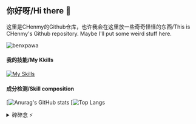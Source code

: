 ## 你好呀/Hi there 👋

这里是CHenmy的Github仓库，也许我会在这里放一些奇奇怪怪的东西/This is CHenmy's Github repository. Maybe I'll put some weird stuff here.

<!-- This is a Profile View Icon --Whrit By CHenmy -->
<p align="left"> <img src="https://komarev.com/ghpvc/?username=benxpawa&label=Profile%20views&color=0e75b6&style=flat" alt="benxpawa" /> </p>

#### 我的技能/My Kkills
<!-- This is a list of Kkill Icons provided by skillicons.drv --Whrit By CHenmy -->
[![My Skills](https://skillicons.dev/icons?i=html,css,js,md,php,cpp,lua,mysql,sqlite,nginx,wordpress,windows,linux,github,twitter,vscode,ps,ai,pr,au,ae,blender,powershell)](https://benxpawa.github.io/)

#### 成分检测/Skill composition
[![Anurag's GitHub stats](https://github-readme-stats.vercel.app/api?username=benxpawa&theme=radical)
[![Top Langs](https://github-readme-stats.vercel.app/api/top-langs/?username=anuraghazra&layout=compact&theme=radical)

<details>
  <summary>碎碎念 ⚡</summary>
  中考中考中考阿巴阿巴阿巴阿巴
  [![aaa](https://embed-countdown.onlinealarmkur.com/zh-cn/#2025-06-23T00:00:00@Asia%2FShanghai")
</details>


